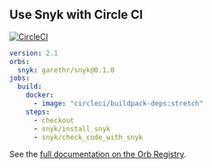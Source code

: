 ## Use Snyk with Circle CI

[![CircleCI](https://circleci.com/gh/garethr/snyk-orb.svg?style=svg)](https://circleci.com/gh/garethr/snyk-orb)

```yaml
version: 2.1
orbs:
  snyk: garethr/snyk@0.1.0
jobs:
  build:
    docker:
      - image: "circleci/buildpack-deps:stretch"
    steps:
      - checkout
      - snyk/install_snyk
      - snyk/check_code_with_snyk
```

See the [full documentation on the Orb Registry](https://circleci.com/orbs/registry/orb/garethr/snyk).
